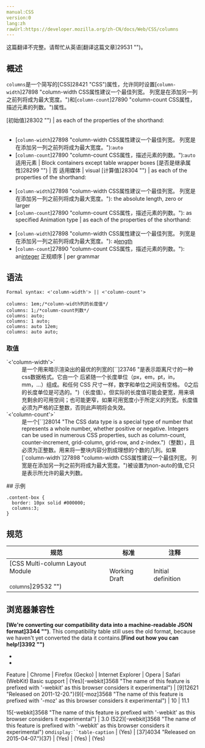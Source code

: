 ```yaml
---
manual:CSS
version:0
lang:zh
rawUrl:https://developer.mozilla.org/zh-CN/docs/Web/CSS/columns
---
```




这篇翻译不完整。请帮忙从英语[翻译这篇文章]29531 "")。





## 概述<a name="Summary"></a>


`columns`是一个简写的[CSS]28421 "CSS")属性，允许同时设置[`column-width`]27898 "column-width CSS属性建议一个最佳列宽。 列宽是在添加另一列之前列将成为最大宽度。")和[`column-count`]27890 "column-count CSS属性，描述元素的列数。")属性。


[初始值]28302 "") | as each of the properties of the shorthand:<br></br>
* [`column-width`]27898 "column-width CSS属性建议一个最佳列宽。 列宽是在添加另一列之前列将成为最大宽度。"):`auto`
* [`column-count`]27890 "column-count CSS属性，描述元素的列数。"):`auto` 
适用元素 | Block containers except table wrapper boxes 
[是否是继承属性]28299 "") | 否 
适用媒体 | visual 
[计算值]28304 "") | as each of the properties of the shorthand:<br></br>
* [`column-width`]27898 "column-width CSS属性建议一个最佳列宽。 列宽是在添加另一列之前列将成为最大宽度。"): the absolute length, zero or larger
* [`column-count`]27890 "column-count CSS属性，描述元素的列数。"): as specified 
Animation type | as each of the properties of the shorthand:<br></br>
* [`column-width`]27898 "column-width CSS属性建议一个最佳列宽。 列宽是在添加另一列之前列将成为最大宽度。"): a[length](%4561#Interpolation "Values of the <length> CSS data type are interpolated as real, floating-point numbers.")
* [`column-count`]27890 "column-count CSS属性，描述元素的列数。"): an[integer](%28331#Interpolation "Values of the <integer> CSS data type are interpolated via integer discrete steps. The calculation is done as if they were real, floating-point numbers and the discrete value is obtained using the floor function.") 
正规顺序 | per grammar 


## 语法<a name="Syntax"></a>

```
Formal syntax: <'column-width'> || <'column-count'>

```

```
columns: 1em;/*column-width列的长度值*/
columns: 1;/*column-count列数*/
columns: auto;
columns: 1 auto;
columns: auto 12em;
columns: auto auto;
```

### 取值<a name="取值"></a>
<dl><dt id=''>`<'column-width'>`</dt><dd>是一个用来暗示渲染出的最优的列宽的[`<length>`]23746 "是表示距离尺寸的一种css数据格式。它由一个 <number> 后紧随一个长度单位（px，em，pt，in，mm，...）组成。和任何 CSS 尺寸一样，数字和单位之间没有空格。<number> 0之后的长度单位是可选的。")（长度值）。但实际的长度值可能会更宽，用来填充剩余的可用空间；也可能更窄，如果可用宽度小于所定义的列宽。长度值必须为严格的正整数，否则此声明将会失效。</dd><dt id=''>`<'column-count'>`</dt><dd>是一个[`<integer>`]28014 "The <integer> CSS data type is a special type of number that represents a whole number, whether positive or negative. Integers can be used in numerous CSS properties, such as column-count, counter-increment, grid-column, grid-row, and z-index.")（整数），且必须为正整数。用来将一整块内容分割成理想的个数的几列。如果[`column-width`]27898 "column-width CSS属性建议一个最佳列宽。 列宽是在添加另一列之前列将成为最大宽度。")被设置为non-auto的值,它只是表示所允许的最大列数。</dd></dl>
## 示例<a name="Examples"></a>

```
.content-box {
  border: 10px solid #000000;
  columns:3;
}
```

## 规范<a name="Specifications"></a>

规范 | 标准 | 注释 
 ---  |  ---  |  ---  | 
[CSS Multi-column Layout Module<br></br><small>columns</small>]29532 "") | Working Draft | Initial definition 


## 浏览器兼容性<a name="Browser_compatibility"></a>


**[We&#39;re converting our compatibility data into a machine-readable JSON format]3344 "")**. This compatibility table still uses the old format, because we haven&#39;t yet converted the data it contains.**[Find out how you can help!]3392 "")**


* 
* 

Feature | Chrome | Firefox (Gecko) | Internet Explorer | Opera | Safari (WebKit) 
Basic support | (Yes)[-webkit]3568 "The name of this feature is prefixed with '-webkit' as this browser considers it experimental") | [9]12621 "Released on 2011-12-20.")(9)[-moz]3568 "The name of this feature is prefixed with '-moz' as this browser considers it experimental") | 10 | 11.1



15[-webkit]3568 "The name of this feature is prefixed with '-webkit' as this browser considers it experimental") | 3.0 (522)[-webkit]3568 "The name of this feature is prefixed with '-webkit' as this browser considers it experimental") 
on`display:``table-caption` | (Yes) | [37]4034 "Released on 2015-04-07.")(37) | (Yes) | (Yes) | (Yes) 






